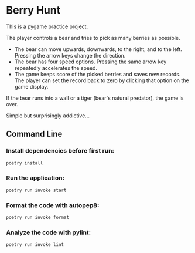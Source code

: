 # Berry Hunt

This is a pygame practice project.

The player controls a bear and tries to pick as many berries as possible.
* The bear can move upwards, downwards, to the right, and to the left. Pressing the arrow keys change the direction.
* The bear has four speed options. Pressing the same arrow key repeatedly accelerates the speed.
* The game keeps score of the picked berries and saves new records. The player can set the record back to zero by clicking that option on the game display.

If the bear runs into a wall or a tiger (bear's natural predator), the game is over.

Simple but surprisingly addictive...

## Command Line

### Install dependencies before first run:
```bash
poetry install
```

### Run the application:
```bash
poetry run invoke start
```

### Format the code with autopep8:
```bash
poetry run invoke format
```

### Analyze the code with pylint:
```bash
poetry run invoke lint
```
